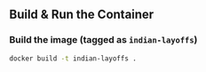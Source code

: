 ## Build & Run the Container

### Build the image (tagged as `indian-layoffs`)
```bash
docker build -t indian-layoffs .